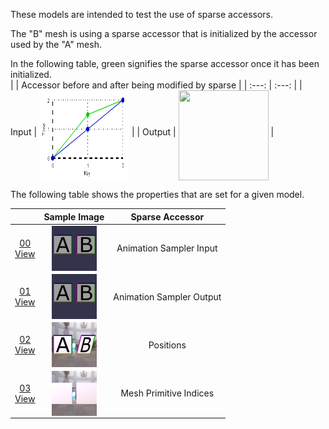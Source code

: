 These models are intended to test the use of sparse accessors.  

The "B" mesh is using a sparse accessor that is initialized by the accessor used by the "A" mesh.  

In the following table, green signifies the sparse accessor once it has been initialized.  
|   | Accessor before and after being modified by sparse |
| :---: | :---: |
| Input | <img src="Figures/SparseAccessor_Input.png" height="144" width="144" align="middle"> |
| Output | <img src="Figures/SparseAccessor_OutputTranslation.png" height="144" width="144" align="middle"> |  

The following table shows the properties that are set for a given model.  

|   | Sample Image | Sparse Accessor |
| :---: | :---: | :---: |
| [00](Accessor_Sparse_00.gltf)<br>[View](https://bghgary.github.io/glTF-Assets-Viewer/?type=Positive&folder=25&model=0) | [<img src="Figures/Thumbnails/Accessor_Sparse_00.gif" align="middle">](Figures/SampleImages/Accessor_Sparse_00.gif) | Animation Sampler Input |
| [01](Accessor_Sparse_01.gltf)<br>[View](https://bghgary.github.io/glTF-Assets-Viewer/?type=Positive&folder=25&model=1) | [<img src="Figures/Thumbnails/Accessor_Sparse_01.gif" align="middle">](Figures/SampleImages/Accessor_Sparse_01.gif) | Animation Sampler Output |
| [02](Accessor_Sparse_02.gltf)<br>[View](https://bghgary.github.io/glTF-Assets-Viewer/?type=Positive&folder=25&model=2) | [<img src="Figures/Thumbnails/Accessor_Sparse_02.png" align="middle">](Figures/SampleImages/Accessor_Sparse_02.png) | Positions |
| [03](Accessor_Sparse_03.gltf)<br>[View](https://bghgary.github.io/glTF-Assets-Viewer/?type=Positive&folder=25&model=3) | [<img src="Figures/Thumbnails/Accessor_Sparse_03.png" align="middle">](Figures/SampleImages/Accessor_Sparse_03.png) | Mesh Primitive Indices |
 
